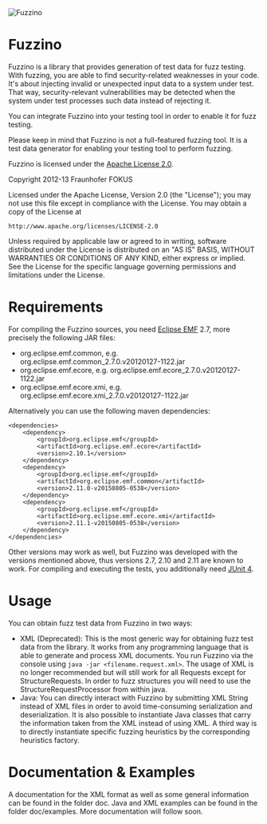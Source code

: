 <img src="https://github.com/fraunhoferfokus/Fuzzino/blob/master/fuzzino.jpg?raw=true" alt="Fuzzino">

Fuzzino
=======

Fuzzino is a library that provides generation of test data for fuzz testing. With fuzzing, you are able to find security-related weaknesses in your code. It's about injecting invalid or unexpected input data to a system under test. That way, security-relevant vulnerabilities may be detected when the system under test processes such data instead of rejecting it.

You can integrate Fuzzino into your testing tool in order to enable it for fuzz testing.

Please keep in mind that Fuzzino is not a full-featured fuzzing tool. It is a test data generator for enabling your testing tool to perform fuzzing.

Fuzzino is licensed under the [Apache License 2.0](http://www.apache.org/licenses/LICENSE-2.0).

Copyright 2012-13 Fraunhofer FOKUS

Licensed under the Apache License, Version 2.0 (the "License"); you may not use this file except in compliance with the License. You may obtain a copy of the License at

    http://www.apache.org/licenses/LICENSE-2.0

Unless required by applicable law or agreed to in writing, software distributed under the License is distributed on an "AS IS" BASIS, WITHOUT WARRANTIES OR CONDITIONS OF ANY KIND, either express or implied. See the License for the specific language governing permissions and limitations under the License.


Requirements
============

For compiling the Fuzzino sources, you need [Eclipse EMF](http://www.eclipse.org/modeling/emf/) 2.7, more precisely the following JAR files:

* org.eclipse.emf.common, e.g. org.eclipse.emf.common_2.7.0.v20120127-1122.jar
* org.eclipse.emf.ecore, e.g. org.eclipse.emf.ecore_2.7.0.v20120127-1122.jar
* org.eclipse.emf.ecore.xmi, e.g. org.eclipse.emf.ecore.xmi_2.7.0.v20120127-1122.jar

Alternatively you can use the following maven dependencies:

```
<dependencies>
  	<dependency>
    	<groupId>org.eclipse.emf</groupId>
    	<artifactId>org.eclipse.emf.ecore</artifactId>
    	<version>2.10.1</version>
	</dependency>
	<dependency>
    	<groupId>org.eclipse.emf</groupId>
    	<artifactId>org.eclipse.emf.common</artifactId>
    	<version>2.11.0-v20150805-0538</version>
	</dependency>
	<dependency>
    	<groupId>org.eclipse.emf</groupId>
    	<artifactId>org.eclipse.emf.ecore.xmi</artifactId>
    	<version>2.11.1-v20150805-0538</version>
	</dependency>
</dependencies>
```
  
Other versions may work as well, but Fuzzino was developed with the versions mentioned above, thus versions 2.7, 2.10 and 2.11 are known to work.
For compiling and executing the tests, you additionally need [JUnit 4](http://junit.org/).


Usage
=====

You can obtain fuzz test data from Fuzzino in two ways:

* XML (Deprecated): This is the most generic way for obtaining fuzz test data from the library. It works from any programming language that is able to generate and process XML documents. You run Fuzzino via the console using `java -jar <filename.request.xml>`. The usage of XML is no longer recommended but will still work for all Requests except for StructureRequests. In order to fuzz structures you will need to use the StructureRequestProcessor from within java.
* Java: You can directly interact with Fuzzino by submitting XML String instead of XML files in order to avoid time-consuming serialization and deserialization. It is also possible to instantiate Java classes that carry the information taken from the XML instead of using XML. A third way is to directly instantiate specific fuzzing heuristics by the corresponding heuristics factory. 


Documentation & Examples
========================

A documentation for the XML format as well as some general information can be found in the folder doc. Java and XML examples can be found in the folder doc/examples. More documentation will follow soon.